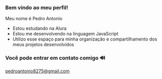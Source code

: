### Bem vindo ao meu perfil!

Meu nome é Pedro Antonio

- Estou estudando na Alura
- Estou me desenvolvendo na linguagem JavaScript
- Utilizo esse espaço para minha organização e compartilhamento dos meus projetos desenvolvidos

### Você pode entrar em contato comigo 🔊

pedroantonio8275@gmail.com
